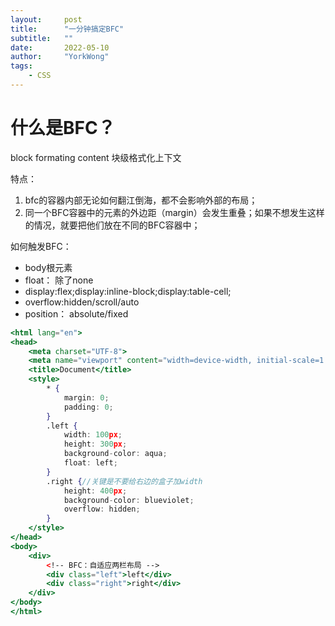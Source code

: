 ```yaml
---
layout:     post
title:      "一分钟搞定BFC"
subtitle:   ""
date:       2022-05-10
author:     "YorkWong"
tags:
    - CSS
---
```

# 什么是BFC？

block formating content 块级格式化上下文

特点：

1. bfc的容器内部无论如何翻江倒海，都不会影响外部的布局；
2. 同一个BFC容器中的元素的外边距（margin）会发生重叠；如果不想发生这样的情况，就要把他们放在不同的BFC容器中；

如何触发BFC：

- body根元素
- float： 除了none
- display:flex;display:inline-block;display:table-cell;
- overflow:hidden/scroll/auto
- position： absolute/fixed

```jsx
<html lang="en">
<head>
    <meta charset="UTF-8">
    <meta name="viewport" content="width=device-width, initial-scale=1.0">
    <title>Document</title>
    <style>
        * {
            margin: 0;
            padding: 0;
        }
        .left {
            width: 100px;
            height: 300px;
            background-color: aqua;
            float: left;
        }
        .right {//关键是不要给右边的盒子加width
            height: 400px;
            background-color: blueviolet;
            overflow: hidden;
        }
    </style>
</head>
<body>
    <div>
        <!-- BFC：自适应两栏布局 -->
        <div class="left">left</div>
        <div class="right">right</div>
    </div>
</body>
</html>
```